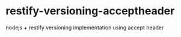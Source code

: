 restify-versioning-acceptheader
===============================

nodejs + restify versioning implementation using accept header
